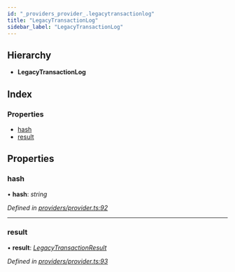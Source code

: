 ```yaml
---
id: "_providers_provider_.legacytransactionlog"
title: "LegacyTransactionLog"
sidebar_label: "LegacyTransactionLog"
---
```


## Hierarchy

* **LegacyTransactionLog**

## Index

### Properties

* [hash](_providers_provider_.legacytransactionlog.md#hash)
* [result](_providers_provider_.legacytransactionlog.md#result)

## Properties

###  hash

• **hash**: *string*

*Defined in [providers/provider.ts:92](https://github.com/nearprotocol/nearlib/blob/08f7443/src.ts/providers/provider.ts#L92)*

___

###  result

• **result**: *[LegacyTransactionResult](_providers_provider_.legacytransactionresult.md)*

*Defined in [providers/provider.ts:93](https://github.com/nearprotocol/nearlib/blob/08f7443/src.ts/providers/provider.ts#L93)*
